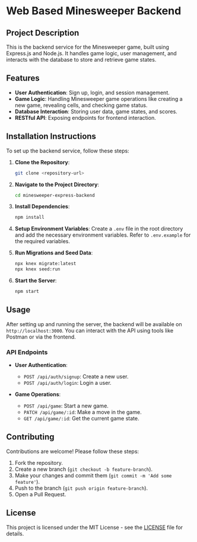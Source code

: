 # Web Based Minesweeper Backend

## Project Description
This is the backend service for the Minesweeper game, built using Express.js and Node.js. It handles game logic, user management, and interacts with the database to store and retrieve game states.

## Features
- **User Authentication**: Sign up, login, and session management.
- **Game Logic**: Handling Minesweeper game operations like creating a new game, revealing cells, and checking game status.
- **Database Interaction**: Storing user data, game states, and scores.
- **RESTful API**: Exposing endpoints for frontend interaction.

## Installation Instructions
To set up the backend service, follow these steps:

1. **Clone the Repository**:
    ```bash
    git clone <repository-url>
    ```

2. **Navigate to the Project Directory**:
    ```bash
    cd minesweeper-express-backend
    ```

3. **Install Dependencies**:
    ```bash
    npm install
    ```

4. **Setup Environment Variables**:
    Create a `.env` file in the root directory and add the necessary environment variables. Refer to `.env.example` for the required variables.

5. **Run Migrations and Seed Data**:
    ```bash
    npx knex migrate:latest
    npx knex seed:run
    ```

6. **Start the Server**:
    ```bash
    npm start
    ```

## Usage
After setting up and running the server, the backend will be available on `http://localhost:3000`. You can interact with the API using tools like Postman or via the frontend.

### API Endpoints
- **User Authentication**:
    - `POST /api/auth/signup`: Create a new user.
    - `POST /api/auth/login`: Login a user.

- **Game Operations**:
    - `POST /api/game`: Start a new game.
    - `PATCH /api/game/:id`: Make a move in the game.
    - `GET /api/game/:id`: Get the current game state.

## Contributing
Contributions are welcome! Please follow these steps:

1. Fork the repository.
2. Create a new branch (`git checkout -b feature-branch`).
3. Make your changes and commit them (`git commit -m 'Add some feature'`).
4. Push to the branch (`git push origin feature-branch`).
5. Open a Pull Request.

## License
This project is licensed under the MIT License - see the [LICENSE](LICENSE) file for details.
